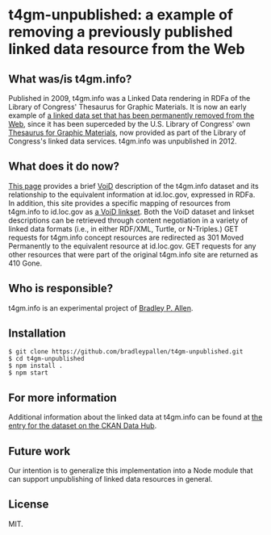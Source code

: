# t4gm-unpublished: a example of removing a previously published linked data resource from the Web

## What was/is t4gm.info?

Published in 2009, t4gm.info was a Linked Data rendering in RDFa of the Library of Congress' Thesaurus for Graphic Materials. It is now an early example of [a linked data set that has been permanently removed from the Web][1], since it has been superceded by the U.S. Library of Congress' own [Thesaurus for Graphic Materials][2], now provided as part of the Library of Congress's linked data services. t4gm.info was unpublished in 2012.

## What does it do now?

[This page][3] provides a brief [VoiD][4] description of the t4gm.info dataset and its relationship to the equivalent information at id.loc.gov, expressed in RDFa. In addition, this site provides a specific mapping of resources from t4gm.info to id.loc.gov as [a VoiD linkset][5]. Both the VoiD dataset and linkset descriptions can be retrieved through content negotiation in a variety of linked data formats (i.e., in either RDF/XML, Turtle, or N-Triples.) GET requests for t4gm.info concept resources are redirected as 301 Moved Permanently to the equivalent resource at id.loc.gov. GET requests for any other resources that were part of the original t4gm.info site are returned as 410 Gone.

## Who is responsible?

t4gm.info is an experimental project of [Bradley P. Allen][6].

## Installation

    $ git clone https://github.com/bradleypallen/t4gm-unpublished.git
    $ cd t4gm-unpublished
    $ npm install .
    $ npm start

## For more information

Additional information about the linked data at t4gm.info can be found at [the entry for the dataset on the CKAN Data Hub][7].

## Future work

Our intention is to generalize this implementation into a Node module that can support unpublishing of linked data resources in general.

## License

MIT.

 [1]: http://patterns.dataincubator.org/book/unpublish.html
 [2]: http://id.loc.gov/vocabulary/graphicMaterials.html
 [3]: http://www.t4gm.info
 [4]: http://www.w3.org/TR/void/
 [5]: http://www.t4gm.info/linkset
 [6]: http://bradleypallen.org
 [7]: http://thedatahub.org/en/dataset/t4gm-info
 
